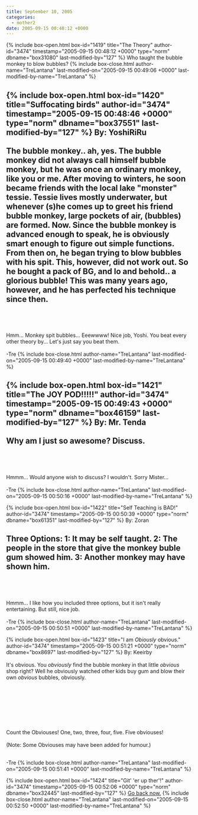 ```yaml
---
title: September 10, 2005
categories:
  - mother2
date: 2005-09-15 00:48:12 +0000
---
```

{% include box-open.html box-id="1419" title="The Theory" author-id="3474" timestamp="2005-09-15 00:48:12 +0000" type="norm" dbname="box31080" last-modified-by="127" %}
Who taught the bubble monkey to blow bubbles?
{% include box-close.html author-name="TreLantana" last-modified-on="2005-09-15 00:49:06 +0000" last-modified-by-name="TreLantana" %}

{% include box-open.html box-id="1420" title="Suffocating birds" author-id="3474" timestamp="2005-09-15 00:48:46 +0000" type="norm" dbname="box37551" last-modified-by="127" %}
By: YoshiRiRu
<br /><br />
The bubble monkey.. ah, yes. The bubble monkey did not always call himself bubble monkey, but he was once an ordinary monkey, like you or me. After moving to winters, he soon became friends with the local lake "monster" tessie. Tessie lives mostly underwater, but whenever (s)he comes up to greet his friend bubble monkey, large pockets of air, (bubbles) are formed. Now. Since the bubble monkey is advanced enough to speak, he is obviously smart enough to figure out simple functions. From then on, he began trying to blow bubbles with his spit. This, however, did not work out. So he bought a pack of BG, and lo and behold.. a glorious bubble! This was many years ago, however, and he has perfected his technique since then.<br /><br />
--------------------------------
<br /><br />
Hmm...  Monkey spit bubbles...  Eeewwww!  Nice job, Yoshi.  You beat every other theory by...  Let's just say you beat them.
<br /><br />
-Tre
{% include box-close.html author-name="TreLantana" last-modified-on="2005-09-15 00:49:40 +0000" last-modified-by-name="TreLantana" %}

{% include box-open.html box-id="1421" title="The JOY POD!!!!!" author-id="3474" timestamp="2005-09-15 00:49:43 +0000" type="norm" dbname="box46159" last-modified-by="127" %}
By: Mr. Tenda
<br /><br />
Why am I just so awesome? Discuss.
<br /><br />
--------------------------------
<br /><br />
Hmmm...  Would anyone wish to discuss?  I wouldn't.  Sorry Mister...
<br /><br />
-Tre
{% include box-close.html author-name="TreLantana" last-modified-on="2005-09-15 00:50:16 +0000" last-modified-by-name="TreLantana" %}

{% include box-open.html box-id="1422" title="Self Teaching is BAD!" author-id="3474" timestamp="2005-09-15 00:50:39 +0000" type="norm" dbname="box61351" last-modified-by="127" %}
By: Zoran

Three Options:
1: It may be self taught.
2: The people in the store that give the monkey buble gum showed him.
3: Another monkey may have shown him.
<br /><br />
-----------------------------
<br /><br />
Hmmm...  I like how you included three options, but it isn't really entertaining.  But still, nice job.
<br /><br />
-Tre
{% include box-close.html author-name="TreLantana" last-modified-on="2005-09-15 00:50:51 +0000" last-modified-by-name="TreLantana" %}

{% include box-open.html box-id="1423" title="I am *Obiously* obvious." author-id="3474" timestamp="2005-09-15 00:51:21 +0000" type="norm" dbname="box8697" last-modified-by="127" %}
By: Keeirby
<br /><br />
It's obvious. You *obviously* find the bubble monkey in that little *obvious* shop right? Well he obviously watched other kids buy gum and blow their own *obvious* bubbles, obviously.

<br /><br />
-----------------------------
<br /><br />
Count the Obviouses!  One, two, three, four, five.  Five obviouses!<br /><br />
(Note:  Some Obviouses may have been added for humour.)<br /><br />

-Tre
{% include box-close.html author-name="TreLantana" last-modified-on="2005-09-15 00:51:41 +0000" last-modified-by-name="TreLantana" %}

{% include box-open.html box-id="1424" title="Git' 'er up ther'!" author-id="3474" timestamp="2005-09-15 00:52:06 +0000" type="norm" dbname="box32445" last-modified-by="127" %}
<a href="/mother2/theories/">Go back now.</a>
{% include box-close.html author-name="TreLantana" last-modified-on="2005-09-15 00:52:50 +0000" last-modified-by-name="TreLantana" %}
